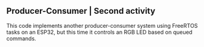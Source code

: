 ## Producer-Consumer | Second activity
This code implements another producer-consumer system using FreeRTOS tasks on an ESP32, but this time it controls an RGB LED based on queued commands.